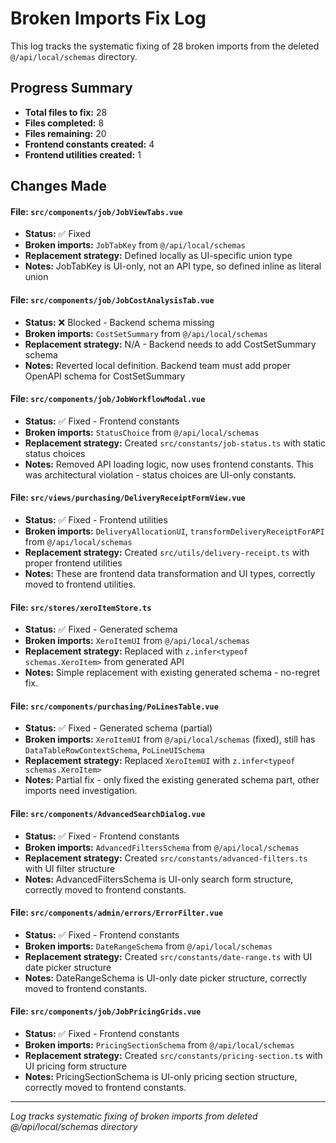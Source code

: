 # Broken Imports Fix Log

This log tracks the systematic fixing of 28 broken imports from the deleted `@/api/local/schemas` directory.

## Progress Summary

- **Total files to fix:** 28
- **Files completed:** 8
- **Files remaining:** 20
- **Frontend constants created:** 4
- **Frontend utilities created:** 1

## Changes Made

#### File: `src/components/job/JobViewTabs.vue`

- **Status:** ✅ Fixed
- **Broken imports:** `JobTabKey` from `@/api/local/schemas`
- **Replacement strategy:** Defined locally as UI-specific union type
- **Notes:** JobTabKey is UI-only, not an API type, so defined inline as literal union

#### File: `src/components/job/JobCostAnalysisTab.vue`

- **Status:** ❌ Blocked - Backend schema missing
- **Broken imports:** `CostSetSummary` from `@/api/local/schemas`
- **Replacement strategy:** N/A - Backend needs to add CostSetSummary schema
- **Notes:** Reverted local definition. Backend team must add proper OpenAPI schema for CostSetSummary

#### File: `src/components/job/JobWorkflowModal.vue`

- **Status:** ✅ Fixed - Frontend constants
- **Broken imports:** `StatusChoice` from `@/api/local/schemas`
- **Replacement strategy:** Created `src/constants/job-status.ts` with static status choices
- **Notes:** Removed API loading logic, now uses frontend constants. This was architectural violation - status choices are UI-only constants.

#### File: `src/views/purchasing/DeliveryReceiptFormView.vue`

- **Status:** ✅ Fixed - Frontend utilities
- **Broken imports:** `DeliveryAllocationUI`, `transformDeliveryReceiptForAPI` from `@/api/local/schemas`
- **Replacement strategy:** Created `src/utils/delivery-receipt.ts` with proper frontend utilities
- **Notes:** These are frontend data transformation and UI types, correctly moved to frontend utilities.

#### File: `src/stores/xeroItemStore.ts`

- **Status:** ✅ Fixed - Generated schema
- **Broken imports:** `XeroItemUI` from `@/api/local/schemas`
- **Replacement strategy:** Replaced with `z.infer<typeof schemas.XeroItem>` from generated API
- **Notes:** Simple replacement with existing generated schema - no-regret fix.

#### File: `src/components/purchasing/PoLinesTable.vue`

- **Status:** ✅ Fixed - Generated schema (partial)
- **Broken imports:** `XeroItemUI` from `@/api/local/schemas` (fixed), still has `DataTableRowContextSchema`, `PoLineUISchema`
- **Replacement strategy:** Replaced `XeroItemUI` with `z.infer<typeof schemas.XeroItem>`
- **Notes:** Partial fix - only fixed the existing generated schema part, other imports need investigation.

#### File: `src/components/AdvancedSearchDialog.vue`

- **Status:** ✅ Fixed - Frontend constants
- **Broken imports:** `AdvancedFiltersSchema` from `@/api/local/schemas`
- **Replacement strategy:** Created `src/constants/advanced-filters.ts` with UI filter structure
- **Notes:** AdvancedFiltersSchema is UI-only search form structure, correctly moved to frontend constants.

#### File: `src/components/admin/errors/ErrorFilter.vue`

- **Status:** ✅ Fixed - Frontend constants
- **Broken imports:** `DateRangeSchema` from `@/api/local/schemas`
- **Replacement strategy:** Created `src/constants/date-range.ts` with UI date picker structure
- **Notes:** DateRangeSchema is UI-only date picker structure, correctly moved to frontend constants.

#### File: `src/components/job/JobPricingGrids.vue`

- **Status:** ✅ Fixed - Frontend constants
- **Broken imports:** `PricingSectionSchema` from `@/api/local/schemas`
- **Replacement strategy:** Created `src/constants/pricing-section.ts` with UI pricing form structure
- **Notes:** PricingSectionSchema is UI-only pricing section structure, correctly moved to frontend constants.

---

_Log tracks systematic fixing of broken imports from deleted @/api/local/schemas directory_
